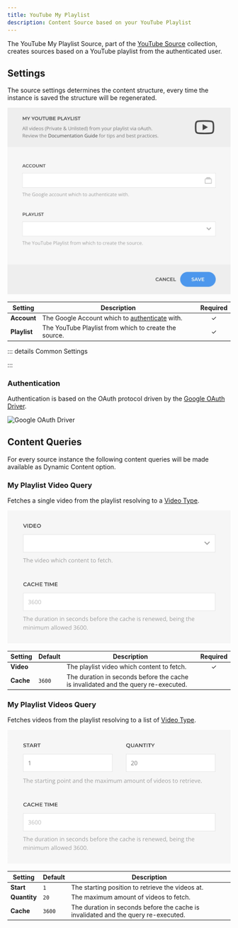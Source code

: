 ```yaml
---
title: YouTube My Playlist
description: Content Source based on your YouTube Playlist
---
```


<!--@include: ../../parts/provider-intro.md-->

The YouTube My Playlist Source, part of the [YouTube Source](../) collection, creates sources based on a YouTube playlist from the authenticated user.

## Settings

The source settings determines the content structure, every time the instance is saved the structure will be regenerated.

![My YouTube Playlist Source](../../assets/providers/youtube-myplaylist-config.webp)

| Setting | Description | Required |
| ------- | ----------- | :------: |
| **Account** | The Google Account which to [authenticate](#authentication) with. | &#x2713; |
| **Playlist** | The YouTube Playlist from which to create the source. | &#x2713; |

::: details Common Settings
<!--@include: ../../parts/provider-common-settings.md-->
:::

### Authentication

Authentication is based on the OAuth protocol driven by the [Google OAuth Driver](/essentials-for-yootheme-pro/auth/drivers/google-oauth).

![Google OAuth Driver](/essentials-for-yootheme-pro/assets/auths/driver-google-oauth.webp)

## Content Queries

For every source instance the following content queries will be made available as Dynamic Content option.

### My Playlist Video Query

Fetches a single video from the playlist resolving to a [Video Type](../#video-type).

![My YouTube Playlist Video Query](../../assets/providers/youtube-myplaylist-video.webp)

| Setting | Default | Description | Required |
| ------- | ------- | ----------- | :------: |
| **Video** | | The playlist video which content to fetch. | &#x2713; |
| **Cache** | `3600` | The duration in seconds before the cache is invalidated and the query re-executed. |

### My Playlist Videos Query

Fetches videos from the playlist resolving to a list of [Video Type](../#video-type).

![My YouTube Playlist Videos Query](../../assets/providers/youtube-myplaylist-videos.webp)

| Setting | Default | Description |
| ------- | ------- | ----------- |
| **Start** | `1` | The starting position to retrieve the videos at. |
| **Quantity** | `20` | The maximum amount of videos to fetch. |
| **Cache** | `3600` | The duration in seconds before the cache is invalidated and the query re-executed. |
